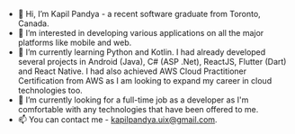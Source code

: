 - 👋 Hi, I’m Kapil Pandya - a recent software graduate from Toronto, Canada.
- 👀 I’m interested in developing various applications on all the major platforms like mobile and web.
- 🌱 I’m currently learning Python and Kotlin. I had already developed several projects in Android (Java), C# (ASP .Net), ReactJS, Flutter (Dart) and React Native. I had also achieved AWS Cloud Practitioner Certification from AWS as I am looking to expand my career in cloud technologies too.
- 💞️ I’m currently looking for a full-time job as a developer as I'm comfortable with any technologies that have been offered to me.
- 📫 You can contact me - kapilpandya.uix@gmail.com.
<!---
Kaps10/Kaps10 is a ✨ special ✨ repository because its `README.md` (this file) appears on your GitHub profile.
You can click the Preview link to take a look at your changes.
--->

